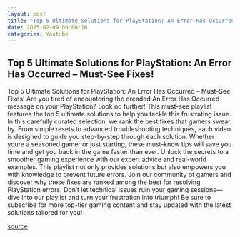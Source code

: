 ```yaml
---
layout: post
title: "Top 5 Ultimate Solutions for PlayStation: An Error Has Occurred – Must-See Fixes!"
date: 2025-02-09 06:00:16
categories: Youtube
---
```


## Top 5 Ultimate Solutions for PlayStation: An Error Has Occurred – Must-See Fixes!

Top 5 Ultimate Solutions for PlayStation: An Error Has Occurred – Must-See Fixes!
Are you tired of encountering the dreaded An Error Has Occurred message on your PlayStation? Look no further! This must-see playlist features the top 5 ultimate solutions to help you tackle this frustrating issue. 
In this carefully curated selection, we rank the best fixes that gamers swear by. From simple resets to advanced troubleshooting techniques, each video is designed to guide you step-by-step through each solution. Whether youre a seasoned gamer or just starting, these must-know tips will save you time and get you back in the game faster than ever.
Unlock the secrets to a smoother gaming experience with our expert advice and real-world examples. This playlist not only provides solutions but also empowers you with knowledge to prevent future errors. 
Join our community of gamers and discover why these fixes are ranked among the best for resolving PlayStation errors. Don’t let technical issues ruin your gaming sessions—dive into our playlist and turn your frustration into triumph! Be sure to subscribe for more top-tier gaming content and stay updated with the latest solutions tailored for you!

[source](https://www.youtube.com/playlist?list=PLSjNQgxk4Oq3Xs-UFXKigWXvq9_S1Iz4p)